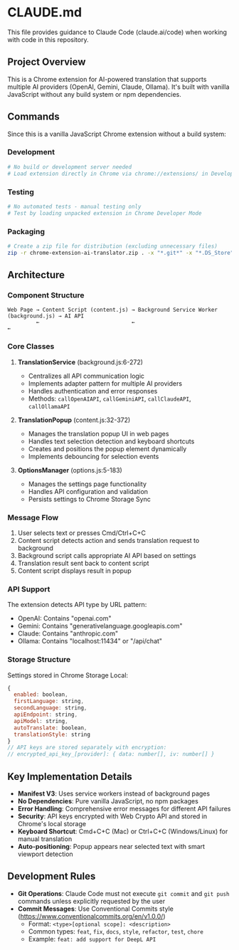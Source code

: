 # CLAUDE.md

This file provides guidance to Claude Code (claude.ai/code) when working with code in this repository.

## Project Overview

This is a Chrome extension for AI-powered translation that supports multiple AI providers (OpenAI, Gemini, Claude, Ollama). It's built with vanilla JavaScript without any build system or npm dependencies.

## Commands

Since this is a vanilla JavaScript Chrome extension without a build system:

### Development
```bash
# No build or development server needed
# Load extension directly in Chrome via chrome://extensions/ in Developer Mode
```

### Testing
```bash
# No automated tests - manual testing only
# Test by loading unpacked extension in Chrome Developer Mode
```

### Packaging
```bash
# Create a zip file for distribution (excluding unnecessary files)
zip -r chrome-extension-ai-translator.zip . -x "*.git*" -x "*.DS_Store" -x "*.zip" -x "*.pem" -x "key.pem"
```

## Architecture

### Component Structure
```
Web Page → Content Script (content.js) → Background Service Worker (background.js) → AI API
         ←                             ←                                          ←
```

### Core Classes

1. **TranslationService** (background.js:6-272)
   - Centralizes all API communication logic
   - Implements adapter pattern for multiple AI providers
   - Handles authentication and error responses
   - Methods: `callOpenAIAPI`, `callGeminiAPI`, `callClaudeAPI`, `callOllamaAPI`

2. **TranslationPopup** (content.js:32-372)
   - Manages the translation popup UI in web pages
   - Handles text selection detection and keyboard shortcuts
   - Creates and positions the popup element dynamically
   - Implements debouncing for selection events

3. **OptionsManager** (options.js:5-183)
   - Manages the settings page functionality
   - Handles API configuration and validation
   - Persists settings to Chrome Storage Sync

### Message Flow
1. User selects text or presses Cmd/Ctrl+C+C
2. Content script detects action and sends translation request to background
3. Background script calls appropriate AI API based on settings
4. Translation result sent back to content script
5. Content script displays result in popup

### API Support
The extension detects API type by URL pattern:
- OpenAI: Contains "openai.com"
- Gemini: Contains "generativelanguage.googleapis.com"
- Claude: Contains "anthropic.com"
- Ollama: Contains "localhost:11434" or "/api/chat"

### Storage Structure
Settings stored in Chrome Storage Local:
```javascript
{
  enabled: boolean,
  firstLanguage: string,
  secondLanguage: string,
  apiEndpoint: string,
  apiModel: string,
  autoTranslate: boolean,
  translationStyle: string
}
// API keys are stored separately with encryption:
// encrypted_api_key_[provider]: { data: number[], iv: number[] }
```

## Key Implementation Details

- **Manifest V3**: Uses service workers instead of background pages
- **No Dependencies**: Pure vanilla JavaScript, no npm packages
- **Error Handling**: Comprehensive error messages for different API failures
- **Security**: API keys encrypted with Web Crypto API and stored in Chrome's local storage
- **Keyboard Shortcut**: Cmd+C+C (Mac) or Ctrl+C+C (Windows/Linux) for manual translation
- **Auto-positioning**: Popup appears near selected text with smart viewport detection

## Development Rules

- **Git Operations**: Claude Code must not execute `git commit` and `git push` commands unless explicitly requested by the user
- **Commit Messages**: Use Conventional Commits style (https://www.conventionalcommits.org/en/v1.0.0/)
  - Format: `<type>[optional scope]: <description>`
  - Common types: `feat`, `fix`, `docs`, `style`, `refactor`, `test`, `chore`
  - Example: `feat: add support for DeepL API`